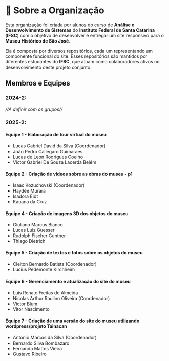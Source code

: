 # 📌 Sobre a Organização
Esta organização foi criada por alunos do curso de **Análise e Desenvolvimento de Sistemas** do **Instituto Federal de Santa Catarina** (**IFSC**) com o objetivo de desenvolver e entregar um site responsivo para o **Museu Histórico de São José**.

Ela é composta por diversos repositórios, cada um representando um componente funcional do site. Esses repositórios são mantidos por diferentes estudantes do **IFSC**, que atuam como colaboradores ativos no desenvolvimento deste projeto conjunto.

## Membros e Equipes
### 2024-2:
*//A definir com os grupos//*

### 2025-2:
#### Equipe 1 - Elaboração de tour virtual do museu
- Lucas Gabriel David da Silva (Coordenador)
- João Pedro Callegaro Guimaraes
- Lucas de Leon Rodrigues Coelho
- Victor Gabriel De Souza Lacerda Belém

#### Equipe 2 - Criação de vídeos sobre as obras do museu - p1
- Isaac Kozuchovski (Coordenador)
- Haydée Murara
- Isadora Eidt
- Kauana da Cruz

#### Equipe 4 - Criação de imagens 3D dos objetos do museu
- Giuliano Marcus Bianco
- Lucas Luiz Guesser
- Rudolph Fischer Gunther
- Thiago Dietrich
  
#### Equipe 5 - Criação de textos e fotos sobre os objetos do museu
- Cleiton Bernardo Batista (Coordenador)
- Lucius Pedemonte Kirchheim

#### Equipe 6 - Gerenciamento e atualização do site do museu
- Luis Renato Freitas de Almeida
- Nicolas Arthur Raulino Oliveira (Coordenador)
- Victor Blum
- Vitor Nascimento

#### Equipe 7 - Criação de uma versão do site do museu utilizando wordpress/projeto Tainacan
- Antonio Marcos da Silva (Coordenador)
- Bernardo Silva Bombazaro
- Fernanda Mattos Vieira
- Gustavo Ribeiro
